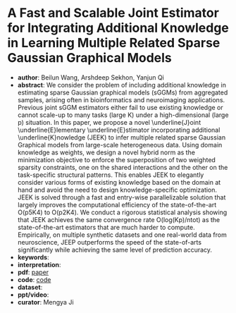 # A Fast and Scalable Joint Estimator for Integrating Additional Knowledge in Learning Multiple Related Sparse Gaussian Graphical Models
- **author**: Beilun Wang, Arshdeep Sekhon, Yanjun Qi
- **abstract**: We consider the problem of including additional knowledge in estimating sparse Gaussian graphical models (sGGMs) from aggregated samples, arising often in bioinformatics and neuroimaging applications. Previous joint sGGM estimators either fail to use existing knowledge or cannot scale-up to many tasks (large K) under a high-dimensional (large p) situation. In this paper, we propose a novel \underline{J}oint \underline{E}lementary \underline{E}stimator incorporating additional \underline{K}nowledge (JEEK) to infer multiple related sparse Gaussian Graphical models from large-scale heterogeneous data. Using domain knowledge as weights, we design a novel hybrid norm as the minimization objective to enforce the superposition of two weighted sparsity constraints, one on the shared interactions and the other on the task-specific structural patterns. This enables JEEK to elegantly consider various forms of existing knowledge based on the domain at hand and avoid the need to design knowledge-specific optimization. JEEK is solved through a fast and entry-wise parallelizable solution that largely improves the computational efficiency of the state-of-the-art O(p5K4) to O(p2K4). We conduct a rigorous statistical analysis showing that JEEK achieves the same convergence rate O(log(Kp)/ntot) as the state-of-the-art estimators that are much harder to compute. Empirically, on multiple synthetic datasets and one real-world data from neuroscience, JEEP outperforms the speed of the state-of-arts significantly while achieving the same level of prediction accuracy.
- **keywords**: 
- **interpretation**: 
- **pdf**: [paper](http://proceedings.mlr.press/v80/wang18f/wang18f.pdf)
- **code**: [code](https://github.com/QData/jeek)
- **dataset**: 
- **ppt/video**:
- **curator**: Mengya Ji
